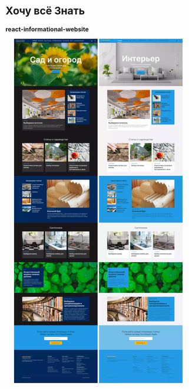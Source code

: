 ﻿# Хочу всё Знать
### react-informational-website

<!-- ![Screenshot](screenshots/main-0-min.webp) -->

<div align="center">
  <img src="./screenshots/main-0-min.webp" width="45%" />
  <img src="./screenshots/main-1-min.webp" width="45%" />
</div>
